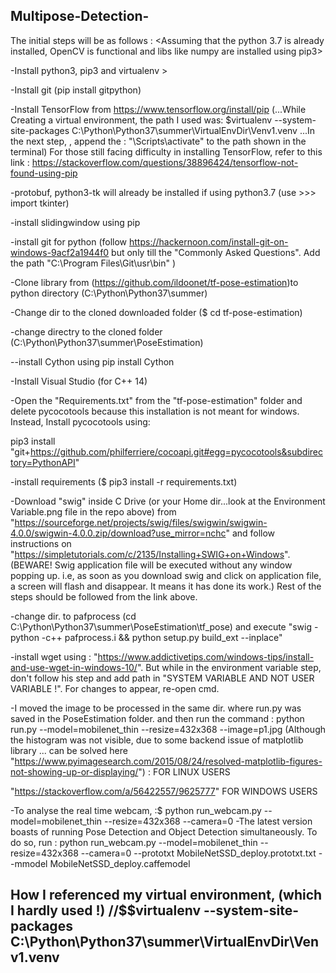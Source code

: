 
## Multipose-Detection-
The initial steps will be as follows :
<Assuming that the python 3.7 is already installed, OpenCV is functional and libs like numpy are installed using pip3>

-Install python3, pip3 and virtualenv >

-Install git
 (pip install gitpython)
 
-Install TensorFlow from https://www.tensorflow.org/install/pip
 (...While Creating a virtual environment, the path I used was: $virtualenv --system-site-packages C:\Python\Python37\summer\VirtualEnvDir\Venv1.venv 
...In the next step, <for activating the environment>, append the : "\Scripts\activate" to the path shown in the terminal)
 For those still facing difficulty in installing TensorFlow, refer to this link : https://stackoverflow.com/questions/38896424/tensorflow-not-found-using-pip
 
-protobuf, python3-tk will already be installed if using python3.7
 (use >>> import tkinter)
 
-install slidingwindow using pip

-install git for python 
 (follow https://hackernoon.com/install-git-on-windows-9acf2a1944f0
  but only till the "Commonly Asked Questions". Add the path "C:\Program Files\Git\usr\bin" )

-Clone library from (https://github.com/ildoonet/tf-pose-estimation)to python directory (C:\Python\Python37\summer)

-Change dir to the cloned downloaded folder
 ($ cd tf-pose-estimation)

-change directry to the cloned folder
 (C:\Python\Python37\summer\PoseEstimation)

--install Cython using pip install Cython

-Install Visual Studio (for C++ 14) 

-Open the "Requirements.txt" from the "tf-pose-estimation" folder and delete pycocotools because this installation is not meant for windows. Instead, Install pycocotools using:

pip3 install "git+https://github.com/philferriere/cocoapi.git#egg=pycocotools&subdirectory=PythonAPI"



-install requirements 
 ($ pip3 install -r requirements.txt)

-Download "swig" inside C Drive (or your Home dir...look at the Environment Variable.png file in the repo above) from "https://sourceforge.net/projects/swig/files/swigwin/swigwin-4.0.0/swigwin-4.0.0.zip/download?use_mirror=nchc" and follow instructions on "https://simpletutorials.com/c/2135/Installing+SWIG+on+Windows".
(BEWARE! Swig application file will be executed without any window popping up. i.e, as soon as you download swig and click on application file, a screen will flash and disappear. It means it has done its work.) Rest of the steps should be followed from the link above.

-change dir. to pafprocess
 (cd C:\Python\Python37\summer\PoseEstimation\tf_pose) and execute "swig -python -c++ pafprocess.i && python setup.py build_ext --inplace"

-install wget using : "https://www.addictivetips.com/windows-tips/install-and-use-wget-in-windows-10/". But while in the environment variable step, don't follow his step and add path in "SYSTEM VARIABLE AND NOT USER VARIABLE !". For changes to appear, re-open cmd.

-I moved the image to be processed in the same dir. where run.py was saved in the PoseEstimation folder. and then run the command : 
python run.py --model=mobilenet_thin --resize=432x368 --image=p1.jpg
(Although the histogram was not visible, due to some backend issue of matplotlib library ... can be solved here "https://www.pyimagesearch.com/2015/08/24/resolved-matplotlib-figures-not-showing-up-or-displaying/") : FOR LINUX USERS

"https://stackoverflow.com/a/56422557/9625777" FOR WINDOWS USERS

-To analyse the real time webcam, :$ python run_webcam.py --model=mobilenet_thin --resize=432x368 --camera=0
-The latest version boasts of running Pose Detection and Object Detection simultaneously. To do so, run :
python run_webcam.py --model=mobilenet_thin --resize=432x368 --camera=0 --prototxt MobileNetSSD_deploy.prototxt.txt --mmodel MobileNetSSD_deploy.caffemodel




How I referenced my virtual environment, (which I hardly used !)
//$$virtualenv --system-site-packages C:\Python\Python37\summer\VirtualEnvDir\Venv1.venv
- 
